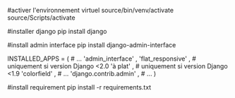 #activer l'environnement virtuel
source/bin/venv/activate
source/Scripts/activate

#installer django
pip  install django

#install admin interface
pip install django-admin-interface


INSTALLED_APPS  =  ( 
    # ... 
    'admin_interface' , 
    'flat_responsive' ,  # uniquement si version Django <2.0 
    'à plat' ,  # uniquement si version Django <1.9 
    'colorfield' , 
    # ... 
    'django.contrib.admin' , 
    # ... 
)


#install requirement
pip install -r requirements.txt
